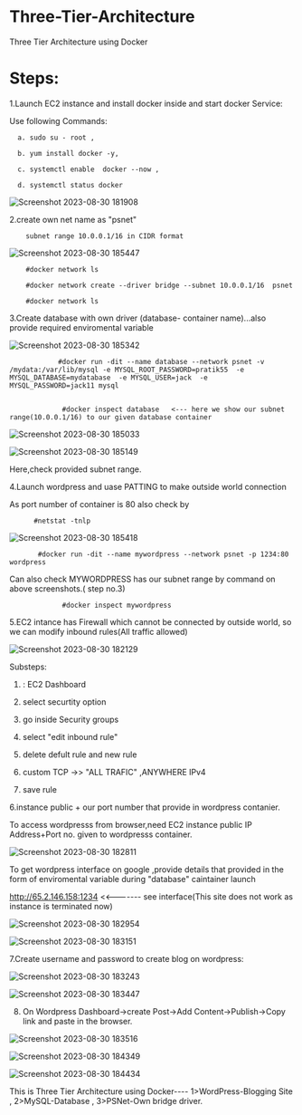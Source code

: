# Three-Tier-Architecture
Three Tier Architecture using Docker

# Steps:

1.Launch EC2 instance and install docker inside and start docker Service:
   
Use following Commands:

      a. sudo su - root ,  
      
      b. yum install docker -y,
      
      c. systemctl enable  docker --now ,
      
      d. systemctl status docker
      

   ![Screenshot 2023-08-30 181908](https://github.com/Pratikshinde55/Three-Tier-Architecture/assets/145910708/1bd38c3c-06dc-436f-9780-00f32455229c)


2.create own net name as "psnet"

        subnet range 10.0.0.1/16 in CIDR format
        
        
  ![Screenshot 2023-08-30 185447](https://github.com/Pratikshinde55/Three-Tier-Architecture/assets/145910708/e265d278-0646-488d-ae0d-de9c46bcf87c)


      
        #docker network ls
        
        #docker network create --driver bridge --subnet 10.0.0.1/16  psnet
        
        #docker network ls


3.Create database with own driver (database- container name)...also provide required enviromental variable


 ![Screenshot 2023-08-30 185342](https://github.com/Pratikshinde55/Three-Tier-Architecture/assets/145910708/98939e39-6331-4145-9fee-be84232e668e)



                #docker run -dit --name database --network psnet -v /mydata:/var/lib/mysql -e MYSQL_ROOT_PASSWORD=pratik55  -e MYSQL_DATABASE=mydatabase  -e MYSQL_USER=jack  -e MYSQL_PASSWORD=jack11 mysql


                 #docker inspect database   <--- here we show our subnet range(10.0.0.1/16) to our given database container
                 

![Screenshot 2023-08-30 185033](https://github.com/Pratikshinde55/Three-Tier-Architecture/assets/145910708/a6c68e2e-cfea-4aa7-8f79-5d41ba5caa22)

![Screenshot 2023-08-30 185149](https://github.com/Pratikshinde55/Three-Tier-Architecture/assets/145910708/3f1270fe-8fb0-47e1-85d7-66445d06fec4)


Here,check provided subnet range.


4.Launch wordpress and uase PATTING to make outside world connection 


 As port number of container is 80 also check by
         
         
          #netstat -tnlp
          
 
  ![Screenshot 2023-08-30 185418](https://github.com/Pratikshinde55/Three-Tier-Architecture/assets/145910708/b82e4635-d464-44b2-9729-0fc29d532f45)



           #docker run -dit --name mywordpress --network psnet -p 1234:80 wordpress

Can also check MYWORDPRESS has our subnet range by command on above screenshots.( step no.3)


                 #docker inspect mywordpress


5.EC2 intance has Firewall which cannot be connected by outside world, so we can modify inbound rules(All traffic allowed)


![Screenshot 2023-08-30 182129](https://github.com/Pratikshinde55/Three-Tier-Architecture/assets/145910708/4c596a4b-39f4-49fa-911f-5dc0a4cc01a1)


Substeps:

1. : EC2 Dashboard 
     
2. select securtity option 
     
3. go inside Security groups
   
 4. select "edit inbound rule"

 5. delete defult rule and new rule
    
 6. custom TCP ->> "ALL TRAFIC" ,ANYWHERE IPv4
    
 7. save rule


6.instance public + our port number that provide in wordpress contanier.


To access wordpresss from browser,need EC2 instance public IP Address+Port no. given to wordpresss container.


![Screenshot 2023-08-30 182811](https://github.com/Pratikshinde55/Three-Tier-Architecture/assets/145910708/90f63389-dbfc-40aa-84bb-82d28772da1b)


To get wordpress interface on google ,provide details that provided in the form of enviromental variable during "database" caintainer launch


http://65.2.146.158:1234 <<------- see interface(This site does not work as instance is terminated now)


![Screenshot 2023-08-30 182954](https://github.com/Pratikshinde55/Three-Tier-Architecture/assets/145910708/6ffc643c-d1bb-47fb-a6e4-4e376b263aa9)


![Screenshot 2023-08-30 183151](https://github.com/Pratikshinde55/Three-Tier-Architecture/assets/145910708/b8c3d0e1-9a34-4a66-970e-236fe770f9b4)



7.Create username and password to create blog on wordpress:

![Screenshot 2023-08-30 183243](https://github.com/Pratikshinde55/Three-Tier-Architecture/assets/145910708/af521986-471a-4b56-a6f7-079cc889c2cf)


![Screenshot 2023-08-30 183447](https://github.com/Pratikshinde55/Three-Tier-Architecture/assets/145910708/e159eb84-9f1e-4158-8c41-75376ec2cda0)



8. On Wordpress Dashboard->create Post->Add Content->Publish->Copy link and paste in the browser.


![Screenshot 2023-08-30 183516](https://github.com/Pratikshinde55/Three-Tier-Architecture/assets/145910708/552edbcb-1dd5-4467-b99d-328a5bac4c53)

![Screenshot 2023-08-30 184349](https://github.com/Pratikshinde55/Three-Tier-Architecture/assets/145910708/9cf35c01-a9fb-40a5-9931-187d04b24787)


![Screenshot 2023-08-30 184434](https://github.com/Pratikshinde55/Three-Tier-Architecture/assets/145910708/c76e18ff-f6ea-4eba-b4dd-e18ce00331d7)



This is Three Tier Architecture using Docker----
1>WordPress-Blogging Site  ,
2>MySQL-Database ,
3>PSNet-Own bridge driver.

